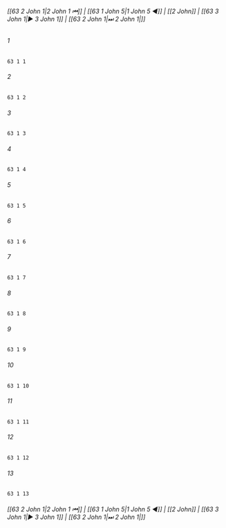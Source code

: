 
###### [[63 2 John 1|2 John 1 ⏮]] | [[63 1 John 5|1 John 5 ◀]] | [[2 John]] | [[63 3 John 1|▶ 3 John 1]] | [[63 2 John 1|⏭ 2 John 1|]]

###### 1
``` verse
63 1 1 
```
###### 2
``` verse
63 1 2 
```
###### 3
``` verse
63 1 3 
```
###### 4
``` verse
63 1 4 
```
###### 5
``` verse
63 1 5 
```
###### 6
``` verse
63 1 6 
```
###### 7
``` verse
63 1 7 
```
###### 8
``` verse
63 1 8 
```
###### 9
``` verse
63 1 9 
```
###### 10
``` verse
63 1 10 
```
###### 11
``` verse
63 1 11 
```
###### 12
``` verse
63 1 12 
```
###### 13
``` verse
63 1 13 
```

###### [[63 2 John 1|2 John 1 ⏮]] | [[63 1 John 5|1 John 5 ◀]] | [[2 John]] | [[63 3 John 1|▶ 3 John 1]] | [[63 2 John 1|⏭ 2 John 1|]]

